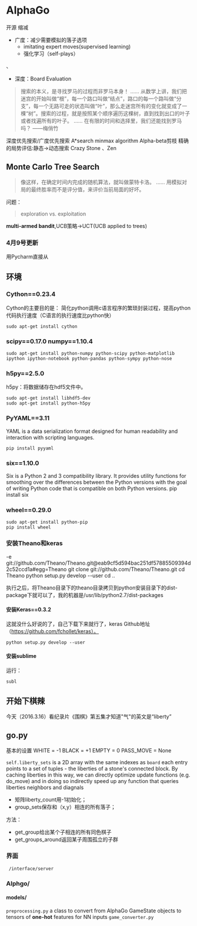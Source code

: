 # AlphaGo

开源
缩减

 - 广度：减少需要模拟的落子选项 
    - imitating expert moves(supervised learning)
    - 强化学习（self-plays）

、

 - 深度：Board Evaluation

> 搜索的本义，是寻找罗马的过程而非罗马本身！
……
从数学上讲，我们把迷宫的开始叫做“根”，每一个路口叫做“结点”，路口的每一个路叫做“分支”，每一个无路可走的状态叫做“叶”，那么走迷宫所有的变化就变成了一棵“树”。搜索的过程，就是按照某个顺序遍历这棵树，直到找到出口的叶子或者找遍所有的叶子。
……
在有限的时间和选择里，我们还能找到罗马吗？
——梅俏竹

深度优先搜索/广度优先搜索
A*search
minmax algorithm
Alpha-beta剪枝
精确的局势评估:静态->动态搜索
Crazy Stone 、Zen

## Monte Carlo Tree Search

>像这样，在确定时间内完成的随机算法，就叫做蒙特卡洛。
……
用模拟对局的最终胜率而不是评分值，来评价当前局面的好坏。

问题：
>exploration vs. exploitation

**multi-armed bandit**,UCB策略->UCT(UCB applied to trees)
 
### 4月9号更新
用Pycharm直接从

## 环境

### Cython==0.23.4

Cython的主要目的是： 简化python调用c语言程序的繁琐封装过程，提高python代码执行速度（C语言的执行速度比python快）

    sudo apt-get install cython
### scipy==0.17.0 numpy==1.10.4

    sudo apt-get install python-numpy python-scipy python-matplotlib ipython ipython-notebook python-pandas python-sympy python-nose

### h5py==2.5.0
h5py：将数据储存在hdf5文件中。

    sudo apt-get install libhdf5-dev
    sudo apt-get install python-h5py
### PyYAML==3.11
 YAML is a data serialization format designed for human readability and interaction with scripting languages.

    pip install pyyaml
### six==1.10.0
Six is a Python 2 and 3 compatibility library. It provides utility functions for smoothing over the differences between the Python versions with the goal of writing Python code that is compatible on both Python versions. 
    pip install six

### wheel==0.29.0

    sudo apt-get install python-pip
    pip install wheel
### 安装Theano和keras
-e git://github.com/Theano/Theano.git@eab9cf5d594bac251df57885509394d2c52ccd1a#egg=Theano
    git clone git://github.com/Theano/Theano.git
    cd Theano
    python setup.py develop --user
    cd ..

执行之后，将Theano目录下的theano目录拷贝到python安装目录下的dist-package下就可以了，我的机器是/usr/lib/python2.7/dist-packages

#### 安装Keras==0.3.2
这就没什么好说的了，自己下载下来就行了，keras Github地址（https://github.com/fchollet/keras）。

    python setup.py develop --user
    
#### 安装sublime

运行：

    subl
    

## 开始下棋辣
今天（2016.3.16）看纪录片《围棋》第五集才知道"气"的英文是“liberty”

## go.py
基本的设置
    WHITE = -1
    BLACK = +1
    EMPTY = 0
    PASS_MOVE = None


`self.liberty_sets` is a 2D array with the same indexes as `board` each entry points to a set of tuples - the liberties of a stone's connected block. By caching liberties in this way, we can directly optimize update functions (e.g. do_move) and in doing so indirectly speed up any function that queries liberties
neighbors and diagnals

- 矩阵liberty_count用-1初始化；
- group_sets保存和（x,y）相连的所有落子；

方法：

- get_group给出某个子相连的所有同色棋子
- get_groups_around返回某子周围孤立的子群
### 界面
` /interface/server`
### Alphgo/ 
#### models/


`preprocessing.py`
a class to convert from AlphaGo GameState objects to tensors of **one-hot** features for NN inputs
`game_converter.py`